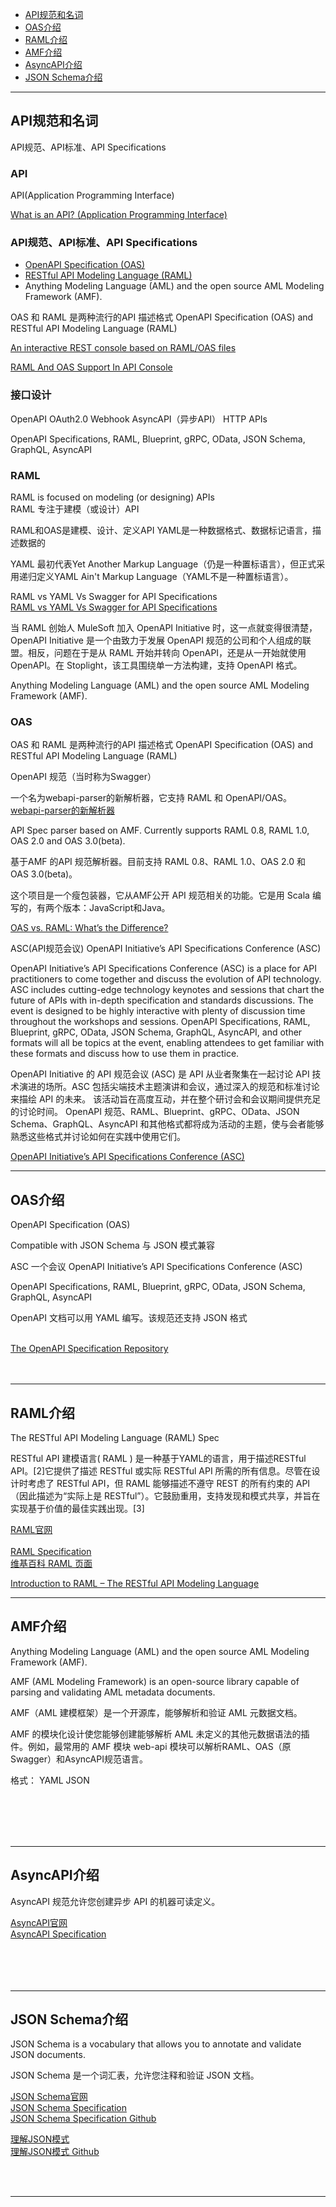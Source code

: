 - [API规范和名词](#API规范和名词)
- [OAS介绍](#OAS介绍)
- [RAML介绍](#RAML介绍)
- [AMF介绍](#AMF介绍)
- [AsyncAPI介绍](#AsyncAPI介绍)
- [JSON Schema介绍](#JSON-Schema介绍)


---------------------------------------------------------------------------------------------------------------------

## API规范和名词

API规范、API标准、API Specifications



### API
API(Application Programming Interface)

[What is an API? (Application Programming Interface)](https://www.mulesoft.com/resources/api/what-is-an-api)




### API规范、API标准、API Specifications
- [OpenAPI Specification (OAS)](#OAS)
- [RESTful API Modeling Language (RAML)](#RAML)
- Anything Modeling Language (AML) and the open source AML Modeling Framework (AMF).

OAS 和 RAML 是两种流行的API 描述格式
OpenAPI Specification (OAS) and RESTful API Modeling Language (RAML)


[An interactive REST console based on RAML/OAS files](https://github.com/mulesoft/api-console)

[RAML And OAS Support In API Console](https://medium.com/raml-api/oas-and-raml-support-in-api-console-4842fe009768)




### 接口设计
OpenAPI
OAuth2.0
Webhook
AsyncAPI（异步API）
HTTP APIs


OpenAPI Specifications, RAML, Blueprint, gRPC, OData, JSON Schema, GraphQL, AsyncAPI





### RAML
RAML is focused on modeling (or designing) APIs  
RAML 专注于建模（或设计）API

RAML和OAS是建模、设计、定义API
YAML是一种数据格式、数据标记语言，描述数据的

YAML 最初代表Yet Another Markup Language（仍是一种置标语言），但正式采用递归定义YAML Ain't Markup Language（YAML不是一种置标语言）。

RAML vs YAML Vs Swagger for API Specifications  
[RAML vs YAML Vs Swagger for API Specifications](https://stoplight.io/blog/raml-vs-yaml/)




当 RAML 创始人 MuleSoft 加入 OpenAPI Initiative 时，这一点就变得很清楚，OpenAPI Initiative 是一个由致力于发展 OpenAPI 规范的公司和个人组成的联盟。相反，问题在于是从 RAML 开始并转向 OpenAPI，还是从一开始就使用 OpenAPI。在 Stoplight，该工具围绕单一方法构建，支持 OpenAPI 格式。

Anything Modeling Language (AML) and the open source AML Modeling Framework (AMF).




### OAS
OAS 和 RAML 是两种流行的API 描述格式
OpenAPI Specification (OAS) and RESTful API Modeling Language (RAML)

OpenAPI 规范（当时称为Swagger）



一个名为webapi-parser的新解析器，它支持 RAML 和 OpenAPI/OAS。
[webapi-parser的新解析器](https://github.com/raml-org/webapi-parser)  

API Spec parser based on AMF. Currently supports RAML 0.8, RAML 1.0, OAS 2.0 and OAS 3.0(beta).

基于AMF 的API 规范解析器。目前支持 RAML 0.8、RAML 1.0、OAS 2.0 和 OAS 3.0(beta)。

这个项目是一个瘦包装器，它从AMF公开 API 规范相关的功能。它是用 Scala 编写的，有两个版本：JavaScript和Java。

[OAS vs. RAML: What’s the Difference?](https://nordicapis.com/oas-vs-raml-whats-the-difference/)  



ASC(API规范会议)
OpenAPI Initiative’s API Specifications Conference (ASC)

OpenAPI Initiative’s API Specifications Conference (ASC) is a place for API practitioners to come together and discuss the evolution of API technology.  ASC includes cutting-edge technology keynotes and sessions that chart the future of APIs with in-depth specification and standards discussions.  The event is designed to be highly interactive with plenty of discussion time throughout the workshops and sessions.
OpenAPI Specifications, RAML, Blueprint, gRPC, OData, JSON Schema, GraphQL, AsyncAPI, and other formats will all be topics at the event, enabling attendees to get familiar with these formats and discuss how to use them in practice.

OpenAPI Initiative 的 API 规范会议 (ASC) 是 API 从业者聚集在一起讨论 API 技术演进的场所。ASC 包括尖端技术主题演讲和会议，通过深入的规范和标准讨论来描绘 API 的未来。 该活动旨在高度互动，并在整个研讨会和会议期间提供充足的讨论时间。
OpenAPI 规范、RAML、Blueprint、gRPC、OData、JSON Schema、GraphQL、AsyncAPI 和其他格式都将成为活动的主题，使与会者能够熟悉这些格式并讨论如何在实践中使用它们。


[OpenAPI Initiative’s API Specifications Conference (ASC)](https://events.linuxfoundation.org/openapi-asc/)  


---------------------------------------------------------------------------------------------------------------------
## OAS介绍

OpenAPI Specification (OAS)


Compatible with JSON Schema
与 JSON 模式兼容


ASC 一个会议
OpenAPI Initiative’s API Specifications Conference (ASC)

OpenAPI Specifications, RAML, Blueprint, gRPC, OData, JSON Schema, GraphQL, AsyncAPI


OpenAPI 文档可以用 YAML 编写。该规范还支持 JSON 格式

[](https://www.openapis.org/)  
[The OpenAPI Specification Repository](https://github.com/OAI/OpenAPI-Specification)  
[]()  
[]()  
[]()


---------------------------------------------------------------------------------------------------------------------
## RAML介绍

The RESTful API Modeling Language (RAML) Spec

RESTful API 建模语言( RAML ) 是一种基于YAML的语言，用于描述RESTful API。[2]它提供了描述 RESTful 或实际 RESTful API 所需的所有信息。尽管在设计时考虑了 RESTful API，但 RAML 能够描述不遵守 REST 的所有约束的 API（因此描述为“实际上是 RESTful”）。它鼓励重用，支持发现和模式共享，并旨在实现基于价值的最佳实践出现。[3]






[RAML官网](https://raml.org/)  
[]()  
[RAML Specification](https://github.com/raml-org/raml-spec)  
[维基百科 RAML 页面](https://en.wikipedia.org/wiki/RAML_(software))  


[Introduction to RAML – The RESTful API Modeling Language](https://www.baeldung.com/raml-restful-api-modeling-language-tutorial)  
[]()  





---------------------------------------------------------------------------------------------------------------------
## AMF介绍

Anything Modeling Language (AML) and the open source AML Modeling Framework (AMF).


AMF (AML Modeling Framework) is an open-source library capable of parsing and validating AML metadata documents.

AMF（AML 建模框架）是一个开源库，能够解析和验证 AML 元数据文档。

AMF 的模块化设计使您能够创建能够解析 AML 未定义的其他元数据语法的插件。例如，最常用的 AMF 模块 web-api 模块可以解析RAML、OAS（原 Swagger）和AsyncAPI规范语言。


格式： YAML JSON



[](https://a.ml/docs/)  
[](https://github.com/aml-org/amf)  
[]()  
[]()  
[]()



---------------------------------------------------------------------------------------------------------------------
## AsyncAPI介绍

AsyncAPI 规范允许您创建异步 API 的机器可读定义。



[AsyncAPI官网](https://www.asyncapi.com/)  
[AsyncAPI Specification](https://github.com/asyncapi/spec)  
[]()  
[]()  
[]()  
[]()  
[]()  


---------------------------------------------------------------------------------------------------------------------
## JSON Schema介绍

JSON Schema is a vocabulary that allows you to annotate and validate JSON documents.

JSON Schema 是一个词汇表，允许您注释和验证 JSON 文档。


[JSON Schema官网](https://json-schema.org/)  
[JSON Schema Specification](https://json-schema.org/specification.html)  
[JSON Schema Specification Github](https://github.com/json-schema-org/json-schema-spec)  

[理解JSON模式](https://json-schema.org/understanding-json-schema/index.html)  
[理解JSON模式 Github](https://github.com/json-schema-org/understanding-json-schema)  

[]()  
[]()  
[]()  




---------------------------------------------------------------------------------------------------------------------

